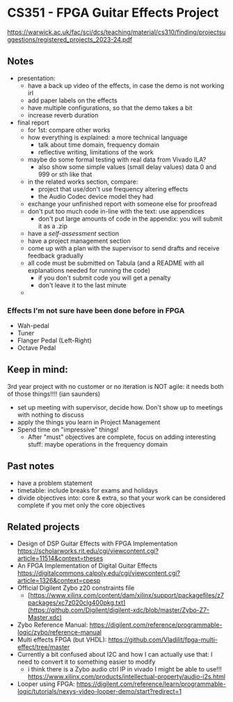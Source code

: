 # CS351 - FPGA Guitar Effects Project
https://warwick.ac.uk/fac/sci/dcs/teaching/material/cs310/finding/projectsuggestions/registered_projects_2023-24.pdf

## Notes
* presentation:
  - have a back up video of the effects, in case the demo is not working irl
  - add paper labels on the effects
  - have multiple configurations, so that the demo takes a bit
  - increase reverb duration
* final report
  - for 1st: compare other works
  - how everything is explained: a more technical language
     - talk about time domain, frequency domain
     - reflective writing, limitations of the work
  - maybe do some formal testing with real data from Vivado ILA?
     - also show some simple values (small delay values) data 0 and 999 or sth like that
  - in the related works section, compare:
     - project that use/don't use frequency altering effects
     - the Audio Codec device model they had
  - exchange your unfinished report with someone else for proofread
  - don't put too much code in-line with the text: use appendices
     - don't put large amounts of code in the appendix: you will submit it as a .zip
  - have a *self-assessment* section
  - have a project management section
  - come up with a plan with the supervisor to send drafts and receive feedback gradually
  - all code must be submitted on Tabula (and a README with all explanations needed for running the code)
     - if you don't submit code you will get a penalty
     - don't leave it to the last minute
  - 
  

### Effects I'm not sure have been done before in FPGA
 * Wah-pedal
 * Tuner
 * Flanger Pedal (Left-Right)
 * Octave Pedal


## Keep in mind:
3rd year project with no customer or no iteration is NOT agile: it needs both of those things!!!! (ian saunders)
  * set up meeting with supervisor, decide how. Don't show up to meetings with nothing to discuss
  * apply the things you learn in Project Management
  * Spend time on "impressive" things!
     - After "must" objectives are complete, focus on adding interesting stuff: maybe operations in the frequency domain
       
 ## Past notes
  * have a problem statement
  * timetable: include breaks for exams and holidays
  * divide objectives into: core & extra, so that your work can be considered complete if you met only the core objectives

## Related projects
- Design of DSP Guitar Effects with FPGA Implementation
https://scholarworks.rit.edu/cgi/viewcontent.cgi?article=11514&context=theses
- An FPGA Implementation of Digital Guitar Effects
https://digitalcommons.calpoly.edu/cgi/viewcontent.cgi?article=1326&context=cpesp
- Official Digilent Zybo z20 constraints file 
  * [https://www.xilinx.com/content/dam/xilinx/support/packagefiles/z7packages/xc7z020clg400pkg.txt](https://github.com/Digilent/digilent-xdc/blob/master/Zybo-Z7-Master.xdc)
- Zybo Reference Manual: https://digilent.com/reference/programmable-logic/zybo/reference-manual
- Multi effects FPGA (but VHDL): https://github.com/Vladilit/fpga-multi-effect/tree/master
- Currently a bit confused about I2C and how I can actually use that: I need to convert it to something easier to modify
   * i think there is a Zybo audio ctrl IP in vivado I might be able to use!!! https://www.xilinx.com/products/intellectual-property/audio-i2s.html
- Looper using FPGA: https://digilent.com/reference/learn/programmable-logic/tutorials/nexys-video-looper-demo/start?redirect=1

